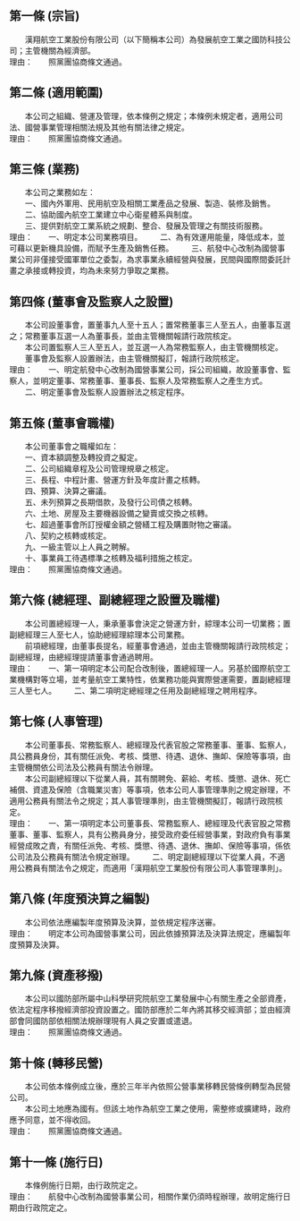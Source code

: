 第一條 (宗旨)
-------------
　　漢翔航空工業股份有限公司（以下簡稱本公司）為發展航空工業之國防科技公司；主管機關為經濟部。  
理由：　　照黨團協商條文通過。

第二條 (適用範圍)
-----------------
　　本公司之組織、營運及管理，依本條例之規定；本條例未規定者，適用公司法、國營事業管理相關法規及其他有關法律之規定。  
理由：　　照黨團協商條文通過。

第三條 (業務)
-------------
　　本公司之業務如左：  
　　一、國內外軍用、民用航空及相關工業產品之發展、製造、裝修及銷售。  
　　二、協助國內航空工業建立中心衛星體系與制度。  
　　三、提供對航空工業系統之規劃、整合、發展及管理之有關技術服務。  
理由：　　一、明定本公司業務項目。
　　二、為有效運用能量，降低成本，並可藉以更新機具設備，而賦予生產及銷售任務。
　　三、航發中心改制為國營事業公司非僅接受國軍單位之委製，為求事業永續經營與發展，民間與國際間委託計畫之承接或轉投資，均為未來努力爭取之業務。

第四條 (董事會及監察人之設置)
-----------------------------
　　本公司設董事會，置董事九人至十五人；置常務董事三人至五人，由董事互選之；常務董事互選一人為董事長，並由主管機關報請行政院核定。  
　　本公司置監察人三人至五人，並互選一人為常務監察人，由主管機關核定。  
　　董事會及監察人設置辦法，由主管機關擬訂，報請行政院核定。  
理由：　　一、明定航發中心改制為國營事業公司，採公司組織，故設董事會、監察人，並明定董事、常務董事、董事長、監察人及常務監察人之產生方式。
　　二、明定董事會及監察人設置辦法之核定程序。

第五條 (董事會職權)
-------------------
　　本公司董事會之職權如左：  
　　一、資本額調整及轉投資之擬定。  
　　二、公司組織章程及公司管理規章之核定。  
　　三、長程、中程計畫、營運方針及年度計畫之核轉。  
　　四、預算、決算之審議。  
　　五、未列預算之長期借款，及發行公司債之核轉。  
　　六、土地、房屋及主要機器設備之變賣或交換之核轉。  
　　七、超過董事會所訂授權金額之營繕工程及購置財物之審議。  
　　八、契約之核轉或核定。  
　　九、一級主管以上人員之聘解。  
　　十、事業員工待遇標準之核轉及福利措施之核定。  
理由：　　照黨團協商條文通過。

第六條 (總經理、副總經理之設置及職權)
-------------------------------------
　　本公司置總經理一人，秉承董事會決定之營運方針，綜理本公司一切業務；置副總經理三人至七人，協助總經理綜理本公司業務。  
　　前項總經理，由董事長提名，經董事會通過，並由主管機關報請行政院核定；副總經理，由總經理提請董事會通過聘用。  
理由：　　一、第一項明定本公司配合改制後，置總經理一人。另基於國際航空工業機構對等立場，並考量航空工業特性，依業務功能與實際營運需要，置副總經理三人至七人。
　　二、第二項明定總經理之任用及副總經理之聘用程序。

第七條 (人事管理)
-----------------
　　本公司董事長、常務監察人、總經理及代表官股之常務董事、董事、監察人，具公務員身份，其有關任派免、考核、獎懲、待遇、退休、撫卹、保險等事項，由主管機關依公司法及公務員有關法令辦理。  
　　本公司副總經理以下從業人員，其有關聘免、薪給、考核、獎懲、退休、死亡補償、資遣及保險（含職業災害）等事項，依本公司人事管理準則之規定辦理，不適用公務員有關法令之規定；其人事管理準則，由主管機關擬訂，報請行政院核定。  
理由：　　一、第一項明定本公司董事長、常務監察人、總經理及代表官股之常務董事、董事、監察人，具有公務員身分，接受政府委任經營事業，對政府負有事業經營成敗之責，有關任派免、考核、獎懲、待遇、退休、撫卹、保險等事項，係依公司法及公務員有關法令規定辦理。
　　二、明定副總經理以下從業人員，不適用公務員有關法令之規定，而適用「漢翔航空工業股份有限公司人事管理準則」。

第八條 (年度預決算之編製)
-------------------------
　　本公司依法應編製年度預算及決算，並依規定程序送審。  
理由：　　明定本公司為國營事業公司，因此依據預算法及決算法規定，應編製年度預算及決算。

第九條 (資產移撥)
-----------------
　　本公司以國防部所屬中山科學研究院航空工業發展中心有關生產之全部資產，依法定程序移撥經濟部投資設置之。國防部應於二年內將其移交經濟部；並由經濟部會同國防部依相關法規辦理現有人員之安置或遣退。  
理由：　　照黨團協商條文通過。

第十條 (轉移民營)
-----------------
　　本公司依本條例成立後，應於三年半內依照公營事業移轉民營條例轉型為民營公司。  
　　本公司土地應為國有。但該土地作為航空工業之使用，需整修或擴建時，政府應予同意，並不得收回。  
理由：　　照黨團協商條文通過。

第十一條 (施行日)
-----------------
　　本條例施行日期，由行政院定之。  
理由：　　航發中心改制為國營事業公司，相關作業仍須時程辦理，故明定施行日期由行政院定之。